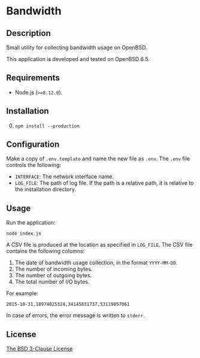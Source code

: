 # Bandwidth #

## Description ##

Small utility for collecting bandwidth usage on OpenBSD.

This application is developed and tested on OpenBSD 6.5.

## Requirements ##

* Node.js (`>=8.12.0`).

## Installation ##

0. `npm install --production`

## Configuration ##

Make a copy of `.env.template` and name the new file as `.env`. The `.env` file
controls the following:

* `INTERFACE`: The network interface name.
* `LOG_FILE`: The path of log file. If the path is a relative path, it is
              relative to the installation directory.

## Usage ##

Run the application:

```
node index.js
```

A CSV file is produced at the location as specified in `LOG_FILE`. The CSV file
contains the following columns:

1. The date of bandwidth usage collection, in the format `YYYY-MM-DD`.
2. The number of incoming bytes.
3. The number of outgoing bytes.
4. The total number of I/O bytes.

For example:

```
2015-10-31,18974025324,34145831737,53119857061
```

In case of errors, the error message is written to `stderr`.

## License ##

[The BSD 3-Clause License](http://opensource.org/licenses/BSD-3-Clause)
